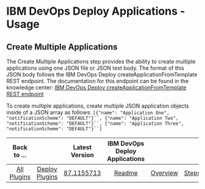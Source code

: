 
# IBM DevOps Deploy Applications - Usage

## Create Multiple Applications

The Create Multiple Applications step provides the ability to create multiple applications using one JSON file or JSON text body. The format of this JSON body follows the IBM DevOps Deploy createApplicationFromTemplate REST endpoint. The documentation for this endpoint can be found in the knowledge center: [IBM DevOps Deploy createApplicationFromTemplate REST endpoint](https://www.ibm.com/support/knowledgecenter/SS4GSP_6.2.7/com.ibm.udeploy.api.doc/topics/rest_cli_application_createapplicationfromtemplate_put.html)

To create multiple applications, create multiple JSON application objects inside of a JSON array as follows:  `[{"name": "Application One", "notificationScheme": "DEFAULT"}``, {"name": "Application Two", "notificationScheme": "DEFAULT"}``, {"name": "Application Three", "notificationScheme": "DEFAULT"}``]`


|Back to ...||Latest Version|IBM DevOps Deploy Applications ||||
| :---: | :---: | :---: | :---: | :---: | :---: | :---: |
|[All Plugins](../../index.md)|[Deploy Plugins](../README.md)|[87.1155713](https://raw.githubusercontent.com/UrbanCode/IBM-UCD-PLUGINS/main/files/uDeploy-Application/ucd-uDeploy-Application-87.1155713.zip)|[Readme](README.md)|[Overview](overview.md)|[Steps](steps.md)|[Downloads](downloads.md)|

